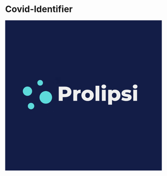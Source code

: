 # Covid-Identifier


<p align="center">
  <img src="https://github.com/KevinT02/Covid-Identifier/blob/main/logo.png">
</p>
